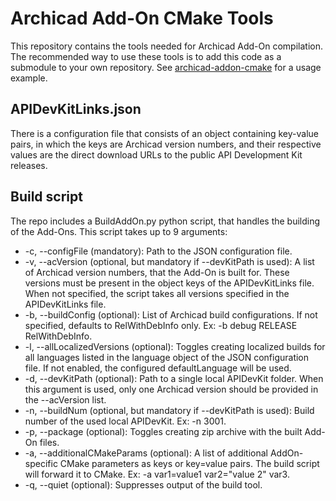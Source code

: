 # Archicad Add-On CMake Tools

This repository contains the tools needed for Archicad Add-On compilation. The recommended way to use these tools is to add this code as a submodule to your own repository. See [archicad-addon-cmake](https://github.com/GRAPHISOFT/archicad-addon-cmake) for a usage example.

## APIDevKitLinks.json

There is a configuration file that consists of an object containing key-value pairs, in which the keys are Archicad version numbers, and their respective values are the direct download URLs to the public API Development Kit releases.

## Build script

The repo includes a BuildAddOn.py python script, that handles the building of the Add-Ons. This script takes up to 9 arguments:

- -c, --configFile (mandatory): Path to the JSON configuration file.
- -v, --acVersion (optional, but mandatory if --devKitPath is used): A list of Archicad version numbers, that the Add-On is built for. These versions must be present in the object keys of the APIDevKitLinks file. When not specified, the script takes all versions specified in the APIDevKitLinks file.
- -b, --buildConfig (optional): List of Archicad build configurations. If not specified, defaults to RelWithDebInfo only. Ex: -b debug RELEASE RelWithDebInfo.
- -l, --allLocalizedVersions (optional): Toggles creating localized builds for all languages listed in the language object of the JSON configuration file. If not enabled, the configured defaultLanguage will be used.
- -d, --devKitPath (optional): Path to a single local APIDevKit folder. When this argument is used, only one Archicad version should be provided in the --acVersion list.
- -n, --buildNum (optional, but mandatory if --devKitPath is used): Build number of the used local APIDevKit. Ex: -n 3001.
- -p, --package (optional): Toggles creating zip archive with the built Add-On files.
- -a, --additionalCMakeParams (optional): A list of additional AddOn-specific CMake parameters as keys or key=value pairs. The build script will forward it to CMake. Ex: -a var1=value1 var2="value 2" var3.
- -q, --quiet (optional): Suppresses output of the build tool.
